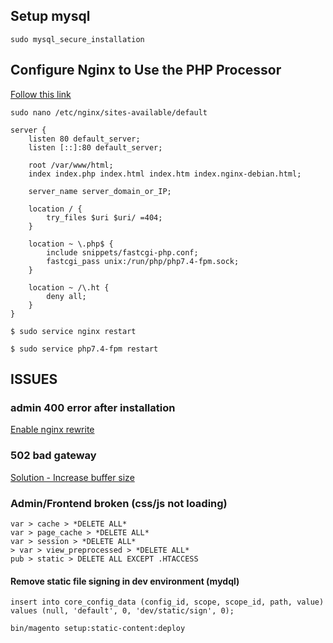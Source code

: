 ## Setup mysql
`sudo mysql_secure_installation`

## Configure Nginx to Use the PHP Processor

[Follow this link](https://www.digitalocean.com/community/tutorials/how-to-install-linux-nginx-mysql-php-lemp-stack-in-ubuntu-16-04)

`sudo nano /etc/nginx/sites-available/default`

```
server {
    listen 80 default_server;
    listen [::]:80 default_server;

    root /var/www/html;
    index index.php index.html index.htm index.nginx-debian.html;

    server_name server_domain_or_IP;

    location / {
        try_files $uri $uri/ =404;
    }

    location ~ \.php$ {
        include snippets/fastcgi-php.conf;
        fastcgi_pass unix:/run/php/php7.4-fpm.sock;
    }

    location ~ /\.ht {
        deny all;
    }
}
```

```
$ sudo service nginx restart

$ sudo service php7.4-fpm restart
```

## ISSUES

### admin 400 error after installation
[Enable nginx rewrite](https://www.digitalocean.com/community/questions/enabling-nginx-mod_rewrite)

### 502 bad gateway
[Solution - Increase buffer size](https://magento.stackexchange.com/questions/243248/how-to-solve-502-bad-gateway-error-in-nginx-magento-2)

### Admin/Frontend broken (css/js not loading)

```
var > cache > *DELETE ALL*
var > page_cache > *DELETE ALL*
var > session > *DELETE ALL*
> var > view_preprocessed > *DELETE ALL*
pub > static > DELETE ALL EXCEPT .HTACCESS
````

#### Remove static file signing in dev environment (mydql)
`insert into core_config_data (config_id, scope, scope_id, path, value) values (null, 'default', 0, 'dev/static/sign', 0);`

`bin/magento setup:static-content:deploy`
